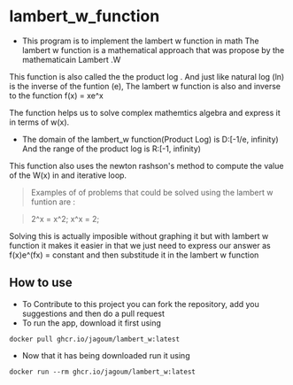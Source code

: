 # lambert_w_function

- This program is to implement the lambert w function in math
The lambert w function is a mathematical approach that was propose by the mathematicain Lambert .W

This function is also called the the product log . And just like natural log (ln) is the inverse of the funtion (e), The lambert w function is also and inverse to the function f(x) = xe^x

The function helps us to solve complex mathemtics algebra and express it in terms of w(x).

- The domain of the lambert_w function(Product Log) is D:[-1/e, infinity)
And the range of the product log is R:[-1, infinity)

This function also uses the newton rashson's method to compute the value of the W(x) in and iterative loop.

> Examples of of problems that could be solved using the lambert w funtion are :

> 2^x = x^2;
x^x = 2;

 Solving this is actually imposible without graphing it but with lambert w function it makes it easier in that we just need to express our answer as f(x)e^(fx) = constant and then substitude it in the lambert w function

 ## How to use

 - To Contribute to this project you can fork the repository, add you suggestions and then do a pull request
 - To run the app, download it first using 
 ```
 docker pull ghcr.io/jagoum/lambert_w:latest
 ```

 -  Now that it has being downloaded run it using 
 ```
 docker run --rm ghcr.io/jagoum/lambert_w:latest
 ``` 
